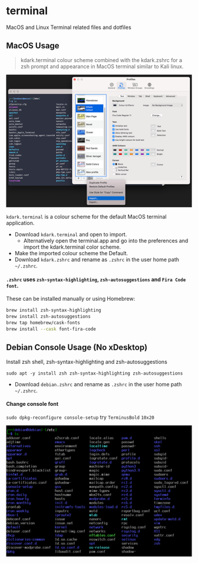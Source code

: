 # terminal
MacOS and Linux Terminal related files and dotfiles

## MacOS Usage
> kdark.terminal colour scheme combined with the kdark.zshrc for a zsh prompt and appearance in MacOS terminal similar to Kali linux.  

![kdark.terminal](/previewmacos.png)

`kdark.terminal` is a colour scheme for the default MacOS terminal application.  
- Download `kdark.terminal` and open to import. 
  - Alternatively open the terminal.app and go into the preferences and import the kdark.terminal color scheme. 
- Make the imported colour scheme the Default.  
- Download `kdark.zshrc` and rename as `.zshrc` in the user home path `~/.zshrc`.  

#### `.zshrc` uses `zsh-syntax-highlighting`, `zsh-autosuggestions` and `Fira Code font`.

These can be installed manually or using Homebrew:

```sh
brew install zsh-syntax-highlighting
brew install zsh-autosuggestions
brew tap homebrew/cask-fonts
brew install --cask font-fira-code
```
## Debian Console Usage (No xDesktop)
Install zsh shell, zsh-syntax-highlighting and zsh-autosuggestions
```
sudo apt -y install zsh zsh-syntax-highlighting zsh-autosuggestions
```
- Download `debian.zshrc` and rename as `.zshrc` in the user home path `~/.zshrc`.  
#### Change console font
`sudo dpkg-reconfigure console-setup` try `TerminusBold` `10x20`

![debian.console](/previewdebian.png)

